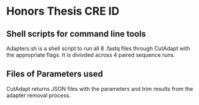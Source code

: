 # Honors Thesis CRE ID
## Shell scripts for command line tools
Adapters.sh is a shell script to run all 8 .fastq files through CutAdapt with the appropriate flags. It is divivded across 4 paired sequence runs.
## Files of Parameters used
CutAdapt returns JSON files with the parameters and trim results from the adapter removal process.

